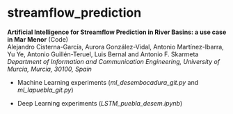 # streamflow_prediction
**Artificial Intelligence for Streamflow Prediction in River Basins: a use case in Mar Menor**  (Code)  
Alejandro Cisterna-García, Aurora González-Vidal, Antonio Martínez-Ibarra, Yu Ye, Antonio Guillén-Teruel, Luis Bernal and Antonio F. Skarmeta  
*Department of Information and Communication Engineering, University of Murcia, Murcia, 30100, Spain*

* Machine Learning experiments (*ml_desembocadura_git.py* and *ml_lapuebla_git.py*)  

* Deep Learning experiments (*LSTM_puebla_desem.ipynb*)
